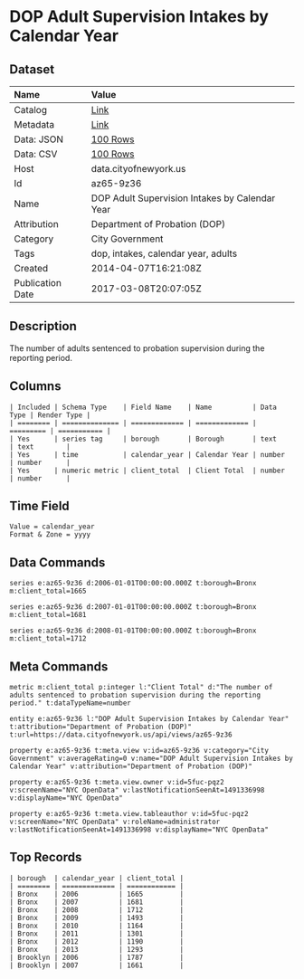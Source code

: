# DOP Adult Supervision Intakes by Calendar Year

## Dataset

| Name | Value |
| :--- | :---- |
| Catalog | [Link](https://catalog.data.gov/dataset/dop-adult-supervision-intakes-by-calendar-year-21edc) |
| Metadata | [Link](https://data.cityofnewyork.us/api/views/az65-9z36) |
| Data: JSON | [100 Rows](https://data.cityofnewyork.us/api/views/az65-9z36/rows.json?max_rows=100) |
| Data: CSV | [100 Rows](https://data.cityofnewyork.us/api/views/az65-9z36/rows.csv?max_rows=100) |
| Host | data.cityofnewyork.us |
| Id | az65-9z36 |
| Name | DOP Adult Supervision Intakes by Calendar Year |
| Attribution | Department of Probation (DOP) |
| Category | City Government |
| Tags | dop, intakes, calendar year, adults |
| Created | 2014-04-07T16:21:08Z |
| Publication Date | 2017-03-08T20:07:05Z |

## Description

The number of adults sentenced to probation supervision during the reporting period.

## Columns

```ls
| Included | Schema Type    | Field Name    | Name          | Data Type | Render Type |
| ======== | ============== | ============= | ============= | ========= | =========== |
| Yes      | series tag     | borough       | Borough       | text      | text        |
| Yes      | time           | calendar_year | Calendar Year | number    | number      |
| Yes      | numeric metric | client_total  | Client Total  | number    | number      |
```

## Time Field

```ls
Value = calendar_year
Format & Zone = yyyy
```

## Data Commands

```ls
series e:az65-9z36 d:2006-01-01T00:00:00.000Z t:borough=Bronx m:client_total=1665

series e:az65-9z36 d:2007-01-01T00:00:00.000Z t:borough=Bronx m:client_total=1681

series e:az65-9z36 d:2008-01-01T00:00:00.000Z t:borough=Bronx m:client_total=1712
```

## Meta Commands

```ls
metric m:client_total p:integer l:"Client Total" d:"The number of adults sentenced to probation supervision during the reporting period." t:dataTypeName=number

entity e:az65-9z36 l:"DOP Adult Supervision Intakes by Calendar Year" t:attribution="Department of Probation (DOP)" t:url=https://data.cityofnewyork.us/api/views/az65-9z36

property e:az65-9z36 t:meta.view v:id=az65-9z36 v:category="City Government" v:averageRating=0 v:name="DOP Adult Supervision Intakes by Calendar Year" v:attribution="Department of Probation (DOP)"

property e:az65-9z36 t:meta.view.owner v:id=5fuc-pqz2 v:screenName="NYC OpenData" v:lastNotificationSeenAt=1491336998 v:displayName="NYC OpenData"

property e:az65-9z36 t:meta.view.tableauthor v:id=5fuc-pqz2 v:screenName="NYC OpenData" v:roleName=administrator v:lastNotificationSeenAt=1491336998 v:displayName="NYC OpenData"
```

## Top Records

```ls
| borough  | calendar_year | client_total | 
| ======== | ============= | ============ | 
| Bronx    | 2006          | 1665         | 
| Bronx    | 2007          | 1681         | 
| Bronx    | 2008          | 1712         | 
| Bronx    | 2009          | 1493         | 
| Bronx    | 2010          | 1164         | 
| Bronx    | 2011          | 1301         | 
| Bronx    | 2012          | 1190         | 
| Bronx    | 2013          | 1293         | 
| Brooklyn | 2006          | 1787         | 
| Brooklyn | 2007          | 1661         | 
```